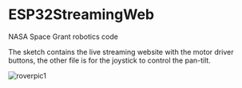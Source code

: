 # ESP32StreamingWeb
NASA Space Grant robotics code

The sketch contains the live streaming website with the motor driver buttons, the other file is for the joystick to control the pan-tilt.

![roverpic1](https://github.com/juansierr4/ESP32StreamingWeb/assets/117860735/77c31d2f-43d0-40c8-a454-678c168a0c23)
